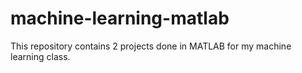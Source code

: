 # machine-learning-matlab
This repository contains 2 projects done in MATLAB for my machine learning class.
